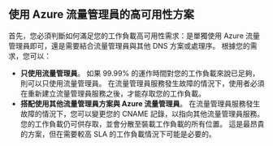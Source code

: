 ## <a name="highly-available-solutions-with-azure-traffic-manager"></a>使用 Azure 流量管理員的高可用性方案
首先，您必須判斷如何滿足您的工作負載高可用性需求：是單獨使用 Azure 流量管理員即可，還是需要結合流量管理員與其他 DNS 方案或處理序。 根據您的需求，您可以：

* **只使用流量管理員**。 如果 99.99% 的運作時間對您的工作負載來說已足夠，則可以只使用流量管理員。 在流量管理員服務發生故障的情況下，使用者必須在重新建立流量管理員服務之後，才能存取您的工作負載。
* **搭配使用其他流量管理員方案與 Azure 流量管理員**。 在流量管理員服務發生故障的情況下，您可以變更您的 CNAME 記錄，以指向其他流量管理員服務。 您的工作負載仍可供存取，並會分散至裝載工作負載的所有位置。 這是最昂貴的方案，但在需要較高 SLA 的工作負載情況下可能是必要的。



<!--HONumber=Jan17_HO3-->


